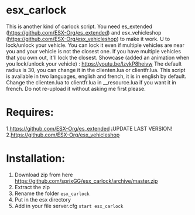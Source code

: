 # esx_carlock

This is another kind of carlock script. You need es_extended (https://github.com/ESX-Org/es_extended) and esx_vehicleshop (https://github.com/ESX-Org/esx_vehicleshop) to make it work. U to lock/unlock your vehicle. You can lock it even if multiple vehicles are near you and your vehicle is not the closest one. If you have multiple vehicles that you own out, it'll lock the closest. Showcase (added an animation when you lock/unlock your vehicle) : https://youtu.be/lzvkP8heivw The default radius is 30, you can change it in the clienten.lua or clientfr.lua. This script is available in two languages, english and french, it is in english by default. Change the clienten.lua to clientfr.lua in __resource.lua if you want it in french. Do not re-upload it without asking me first please.


# Requires:
1.https://github.com/ESX-Org/es_extended  ¡UPDATE LAST VERSION!
2.https://github.com/ESX-Org/esx_vehicleshop

# Installation:
1. Download zip from here https://github.com/sprixGG/esx_carlock/archive/master.zip
2. Extract the zip 
3. Rename the folder `esx_carlock`
4. Put in the esx directory
5. Add in your file server.cfg `start esx_carlock`

